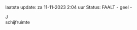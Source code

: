 laatste update: 
za 11-11-2023  2:04   uur 
Status: FAALT - geel - 
<div class="service R">J</div><div class="service Y">schijfruimte</div>